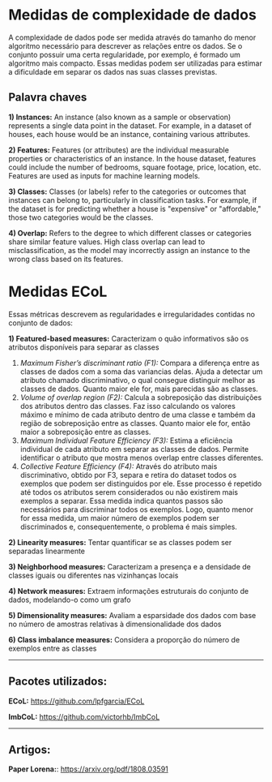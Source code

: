 # Medidas de complexidade de dados
A complexidade de dados pode ser medida através do tamanho do menor algoritmo necessário para descrever as relações entre os dados. Se o conjunto possuir uma certa regularidade, por exemplo, é formado um algoritmo mais compacto. Essas medidas podem ser utilizadas para estimar a dificuldade em separar os dados nas suas classes previstas.

## Palavra chaves
**1) Instances:** An instance (also known as a sample or observation) represents a single data point in the dataset. For example, in a dataset of houses, each house would be an instance, containing various attributes.

**2) Features:** Features (or attributes) are the individual measurable properties or characteristics of an instance. In the house dataset, features could include the number of bedrooms, square footage, price, location, etc. Features are used as inputs for machine learning models.

**3) Classes:** Classes (or labels) refer to the categories or outcomes that instances can belong to, particularly in classification tasks. For example, if the dataset is for predicting whether a house is "expensive" or "affordable," those two categories would be the classes.

**4) Overlap:** Refers to the degree to which different classes or categories share similar feature values. High class overlap can lead to misclassification, as the model may incorrectly assign an instance to the wrong class based on its features.

# Medidas ECoL

Essas métricas descrevem as regularidades e irregularidades contidas no conjunto de dados:

**1) Featured-based measures:** Caracterizam o quão informativos são os atributos disponíveis para separar as classes

1. *Maximum Fisher’s discriminant ratio (F1):* Compara a diferença entre as classes de dados com a soma das variancias delas. Ajuda a detectar um atributo chamado discriminativo, o qual consegue distinguir melhor as classes de dados. Quanto maior ele for, mais parecidas são as classes.
2. *Volume of overlap region (F2):* Calcula a sobreposição das distribuições dos atributos dentro das classes. Faz isso calculando os valores máximo e mínimo de cada atributo dentro de uma classe e também da região de sobreposição entre as classes. Quanto maior ele for, então maior a sobreposição entre as classes.
3. *Maximum Individual Feature Efficiency (F3):* Estima a eficiência individual de cada atributo em separar as classes de dados. Permite identificar o atributo que mostra menos overlap entre classes diferentes.
4. *Collective Feature Efficiency (F4):* Através do atributo mais discriminativo, obtido por F3, separa e retira do dataset todos os exemplos que podem ser distinguidos por ele. Esse processo é repetido até todos os atributos serem considerados ou não existirem mais exemplos a separar. Essa medida indica quantos passos são necessários para discriminar todos os exemplos. Logo, quanto menor for essa medida, um maior número de exemplos podem ser discriminados e, consequentemente, o problema é mais simples. 



**2) Linearity measures:** Tentar quantificar se as classes podem ser separadas linearmente

**3) Neighborhood measures:** Caracterizam a presença e a densidade de classes iguais ou diferentes nas vizinhanças locais

**4) Network measures:** Extraem informações estruturais do conjunto de dados, modelando-o como um grafo

**5) Dimensionality measures:** Avaliam a esparsidade dos dados com base no número de amostras relativas à dimensionalidade dos dados

**6) Class imbalance measures:** Considera a proporção do número de exemplos entre as classes

----
 ## Pacotes utilizados:
 **ECoL:** https://github.com/lpfgarcia/ECoL
 
 **ImbCoL:** https://github.com/victorhb/ImbCoL

---
 ## Artigos:
**Paper Lorena:**: https://arxiv.org/pdf/1808.03591
 

